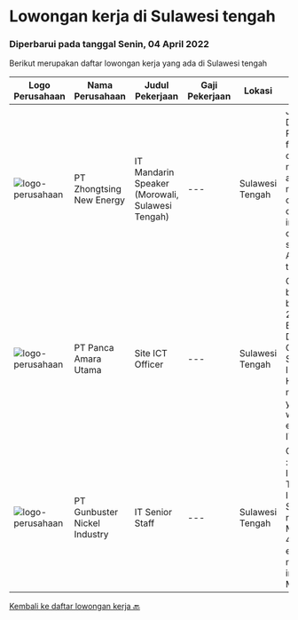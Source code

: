 
  # Lowongan kerja di Sulawesi tengah

  ### Diperbarui pada tanggal Senin, 04 April 2022

  Berikut merupakan daftar lowongan kerja yang ada di Sulawesi tengah

  |Logo Perusahaan | Nama Perusahaan | Judul Pekerjaan | Gaji Pekerjaan | Lokasi | Deskripsi | Tanggal diunggah | Pranala |
  | -------------- | --------------- | --------------- | --------- | --------- | -------------- | ------- | ----------- |
  |![logo-perusahaan](https://i.ibb.co/sqvTCh9/112815900-stock-vector-no-image-available-icon-flat-vector.webp)|PT Zhongtsing New Energy|IT Mandarin Speaker (Morowali, Sulawesi Tengah)|---|Sulawesi Tengah|Job Description : Responsible for the construction, maintenance and management of the company's internal weak current system According to the overall...|Rabu, 30 Maret 2022|https://www.jobstreet.co.id/id/job/it-mandarin-speaker-morowali-sulawesi-tengah-3837661?token=0~b73e072e-fd10-4749-86b2-93d76d924582&sectionRank=1&jobId=jobstreet-id-job-3837661|
|![logo-perusahaan](https://image-service-cdn.seek.com.au/972cbc3454995041e820f9620aec268f7d041a91/ee4dce1061f3f616224767ad58cb2fc751b8d2dc)|PT Panca Amara Utama|Site ICT Officer|---|Sulawesi Tengah|Contract based Age between 25 – 29 years old Bachelor’s Degree from Computer Science or Informatics Have minimum 3 years of working experience in IT...|Sabtu, 26 Maret 2022|https://www.jobstreet.co.id/id/job/site-ict-officer-3834233?token=0~b73e072e-fd10-4749-86b2-93d76d924582&sectionRank=2&jobId=jobstreet-id-job-3834233|
|![logo-perusahaan](https://image-service-cdn.seek.com.au/b5064dcc65945b6a538802803c5c7964bea2108f/ee4dce1061f3f616224767ad58cb2fc751b8d2dc)|PT Gunbuster Nickel Industry|IT Senior Staff|---|Sulawesi Tengah|Qualifications : Minimun D3 Information Technology/ Information Systems / related field ; Minimum 3-4 years experience in mining industry ; Minimum...|Selasa, 15 Maret 2022|https://www.jobstreet.co.id/id/job/it-senior-staff-3821898?token=0~b73e072e-fd10-4749-86b2-93d76d924582&sectionRank=3&jobId=jobstreet-id-job-3821898|


  [Kembali ke daftar lowongan kerja 🔙](../README.md#daftar-lowongan-kerja)
  